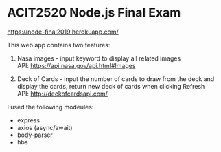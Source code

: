# ACIT2520 Node.js Final Exam
https://node-final2019.herokuapp.com/

This web app contains two features:
1. Nasa images - input keyword to display all related images\
   API: https://api.nasa.gov/api.html#Images

2. Deck of Cards - input the number of cards to draw from the deck and display the cards, return new deck of cards when clicking Refresh\
   API: http://deckofcardsapi.com/

I used the following modeules:
- express
- axios (async/await)
- body-parser
- hbs
